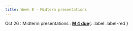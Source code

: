 ```yaml
---
title: Week 8 - Midterm presentations 
---
```


Oct 26 
: Midterm presentations
: [**M 4 due**](https://harvard-iacs.github.io/2023-AC215/milestone4/){: .label .label-red }
